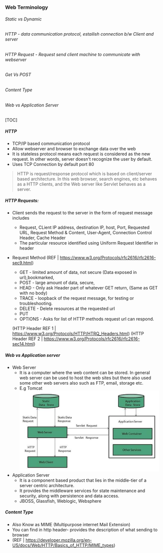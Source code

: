 ### Web Terminology

###### Static vs Dynamic
###### HTTP - data communication protocol, estailish connection b/w Client and server
###### HTTP Request - Request send client machine to communicate with webserver
###### Get Vs POST
###### Content Type
###### Web vs Application Server

[TOC]

##### HTTP
  * TCP/IP based communication protocol
  * Allow webserver and browser to exchange data over the web
  * It is stateless protocol means each request is considered as the new request. In other words, server doesn't recognize the user by default.
  * Uses TCP Connection by default port 80

> HTTP is request/response protocol which is based on client/server based architecture. In this web browser, search engines, etc behaves as a HTTP clients, and the Web server like Servlet behaves as a server.

##### HTTP Requests:

  * Client sends the request to the server in the form of request message includes
      * Request, CLient IP address, destination IP, host, Port, Requested URL, Request Method & Content, User-Agent, Connection Control Header, Cache Header
      * The particular resource identified using Uniform Request Identifier in header
  * Request Method (REF | https://www.w3.org/Protocols/rfc2616/rfc2616-sec9.html)
      * GET - limited amount of data, not secure (Data exposed in url),bookmarked,
      * POST - large amount of data, secure,
      * HEAD - Only ask Header part of whatever GET return, (Same as GET with no body)
      * TRACE -  loopback of the request message, for testing or troubleshooting.
      * DELETE - Delete resources at the requested url
      * PUT
      * OPTIONS - Asks for list of HTTP methods request url can respond.

    (HTTP Header REF  1 | https://www.w3.org/Protocols/HTTP/HTRQ_Headers.html)
    (HTTP Header REF 2 | https://www.w3.org/Protocols/rfc2616/rfc2616-sec14.html)

##### Web vs Application server
  * Web Server
      * It is a computer where the web content can be stored. In general web server can be used to host the web sites but there also used some other web servers also such as FTP, email, storage etc.
      * E.g Tomcat
      ![Web Server ](images/server-web-vs-application1.png)
  * Application Server
      * It is a component based product that lies in the middle-tier of a server centric architecture.
      * It provides the middleware services for state maintenance and security, along with persistence and data access.
      * JBOSS, Glassfish, Weblogic, Websphere

##### Content Type
  * Also Know as MIME (Multipurpose internet Mail Extension)
  * You can find in http header- provides the description of what sending to browser
  * (REF | https://developer.mozilla.org/en-US/docs/Web/HTTP/Basics_of_HTTP/MIME_types)
